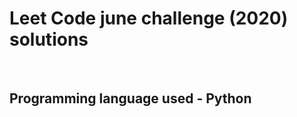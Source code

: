 <h1> Leet Code june challenge (2020) solutions</h1> <br>
<h2> Programming language used - Python </h2>